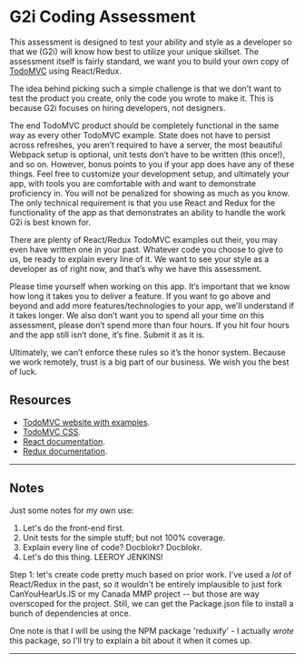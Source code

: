 # G2i Coding Assessment
This assessment is designed to test your ability and style as a developer so that we (G2i) will know how best to utilize your unique skillset. The assessment itself is fairly standard, we want you to build your own copy of [TodoMVC](http://todomvc.com/) using React/Redux.

The idea behind picking such a simple challenge is that we don’t want to test the product you create, only the code you wrote to make it. This is because G2i focuses on hiring developers, not designers.

The end TodoMVC product should be completely functional in the same way as every other TodoMVC example. State does not have to persist across refreshes, you aren’t required to have a server, the most beautiful Webpack setup is optional, unit tests don’t have to be written (this once!), and so on. However, bonus points to you if your app does have any of these things. Feel free to customize your development setup, and ultimately your app, with tools you are comfortable with and want to demonstrate proficiency in. You will not be penalized for showing as much as you know. The only technical requirement is that you use React and Redux for the functionality of the app as that demonstrates an ability to handle the work G2i is best known for.

There are plenty of React/Redux TodoMVC examples out their, you may even have written one in your past. Whatever code you choose to give to us, be ready to explain every line of it. We want to see your style as a developer as of right now, and that’s why we have this assessment.

Please time yourself when working on this app. It’s important that we know how long it takes you to deliver a feature. If you want to go above and beyond and add more features/technologies to your app, we’ll understand if it takes longer. We also don’t want you to spend all your time on this assessment, please don’t spend more than four hours. If you hit four hours and the app still isn’t done, it’s fine. Submit it as it is.

Ultimately, we can’t enforce these rules so it’s the honor system. Because we work remotely, trust is a big part of our business. We wish you the best of luck.

## Resources
- [TodoMVC website with examples](http://todomvc.com/).
- [TodoMVC CSS](https://npmcdn.com/todomvc-app-css@2.0.6/index.css).
- [React documentation](https://facebook.github.io/react/).
- [Redux documentation](http://redux.js.org/).

----------------------

## Notes

Just some notes for my own use:

1) Let's do the front-end first.
2) Unit tests for the simple stuff; but not 100% coverage.
3) Explain every line of code? Docblokr? Docblokr.
4) Let's do this thing.  LEEROY JENKINS!

Step 1: let's create code pretty much based on prior work.  I've used a *lot* of React/Redux in the past, so it wouldn't be entirely implausible to just fork CanYouHearUs.IS or my Canada MMP project -- but those are way overscoped for the project.  Still, we can get the Package.json file to install a bunch of dependencies at once.

One note is that I will be using the NPM package 'reduxify' - I actually *wrote* this package, so I'll try to explain a bit about it when it comes up.  

-------

